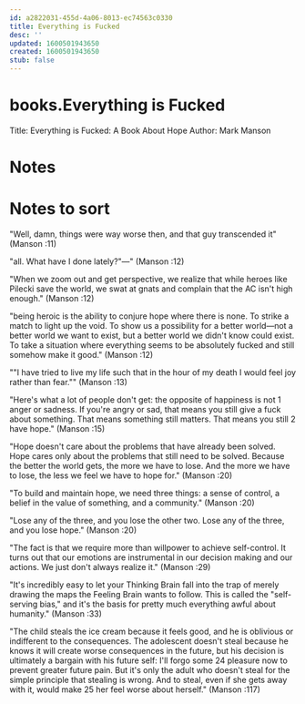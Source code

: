 ```yaml
---
id: a2822031-455d-4a06-8013-ec74563c0330
title: Everything is Fucked
desc: ''
updated: 1600501943650
created: 1600501943650
stub: false
---
```

# books.Everything is Fucked

Title: Everything is Fucked: A Book About Hope
Author: Mark Manson

# Notes

# Notes to sort

"Well, damn, things were way worse then, and that guy transcended it" (Manson :11)

"all. What have I done lately?"—" (Manson :12)

"When we zoom out and get perspective, we realize that while heroes like Pilecki save the world, we swat at gnats and complain that the AC isn't high enough." (Manson :12)

"being heroic is the ability to conjure hope where there is none. To strike a match to light up the void. To show us a possibility for a better world—not a better world we want to exist, but a better world we didn't know could exist. To take a situation where everything seems to be absolutely fucked and still somehow make it good." (Manson :12)

""I have tried to live my life such that in the hour of my death I would feel joy rather than fear."" (Manson :13)

"Here's what a lot of people don't get: the opposite of happiness is not 1 anger or sadness. If you're angry or sad, that means you still give a fuck about something. That means something still matters. That means you still 2 have hope." (Manson :15)

"Hope doesn't care about the problems that have already been solved. Hope cares only about the problems that still need to be solved. Because the better the world gets, the more we have to lose. And the more we have to lose, the less we feel we have to hope for." (Manson :20)

"To build and maintain hope, we need three things: a sense of control, a belief in the value of something, and a community." (Manson :20)

"Lose any of the three, and you lose the other two. Lose any of the three, and you lose hope." (Manson :20)

"The fact is that we require more than willpower to achieve self-control. It turns out that our emotions are instrumental in our decision making and our actions. We just don't always realize it." (Manson :29)

"It's incredibly easy to let your Thinking Brain fall into the trap of merely drawing the maps the Feeling Brain wants to follow. This is called the "self-serving bias," and it's the basis for pretty much everything awful about humanity." (Manson :33)

"The child steals the ice cream because it feels good, and he is oblivious or indifferent to the consequences. The adolescent doesn't steal because he knows it will create worse consequences in the future, but his decision is ultimately a bargain with his future self: I'll forgo some 24 pleasure now to prevent greater future pain. But it's only the adult who doesn't steal for the simple principle that stealing is wrong. And to steal, even if she gets away with it, would make 25 her feel worse about herself." (Manson :117)
